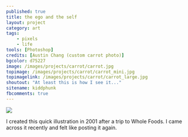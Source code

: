 ```yaml
---
published: true
title: the ego and the self
layout: project
category: art
tags:
    - pixels
    - life
tools: [Photoshop]
credits: [Austin Chang (custom carrot photo)]
bgcolor: d75227
image: /images/projects/carrot/carrot.jpg
topimage: /images/projects/carrot/carrot_mini.jpg
topimagelink: /images/projects/carrot/carrot_large.jpg
shoutout: "At least this is how I see it..."
sitename: kiddphunk
fbcomments: true
---
```

<img class='feedimg' src='{{page.topimage}}'>

I created this quick illustration in 2001 after a trip to Whole Foods. I came across it recently and felt like posting it again.